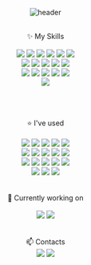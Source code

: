 <!--## Hi there 👋-->
<div align="center">
  
  ![header](https://capsule-render.vercel.app/api?type=Cylinder&color=3A4A51&fontColor=87CEEB&fontSize=40&animation=blinking&text=Welcome%20to%20my%20space&desc=I'm%20Hyewon&descAlignY=70)
<br/>
<br/>

✨ My Skills
<br/>
<br/>
<img src="https://img.shields.io/badge/JAVA-007396?style=for-the-badge&logo=java&logoColor=white">
<img src="https://img.shields.io/badge/.NET-512BD4?style=for-the-badge&logo=.NET&logoColor=white">
<img src="https://img.shields.io/badge/javascript-F7DF1E?style=for-the-badge&logo=javascript&logoColor=white">
<img src="https://img.shields.io/badge/react-61DAFB?style=for-the-badge&logo=react&logoColor=white">
<img src="https://img.shields.io/badge/oracle-F80000?style=for-the-badge&logo=oracle&logoColor=white">
<img src="https://img.shields.io/badge/python-3776AB?style=for-the-badge&logo=python&logoColor=white">
<br/>
<img src="https://img.shields.io/badge/mongodb-47A248?style=for-the-badge&logo=mongodb&logoColor=white">
<img src="https://img.shields.io/badge/html5-E34F26?style=for-the-badge&logo=html5&logoColor=white">
<img src="https://img.shields.io/badge/css3-1572B6?style=for-the-badge&logo=css3&logoColor=white">
<img src="https://img.shields.io/badge/linux-FCC624?style=for-the-badge&logo=linux&logoColor=white">
<img src="https://img.shields.io/badge/aws-232F3E?style=for-the-badge&logo=amazonwebservices&logoColor=white">
<br/>
<img src="https://img.shields.io/badge/gcp-4285F4?style=for-the-badge&logo=googlecloud&logoColor=white">
<img src="https://img.shields.io/badge/git-F05032?style=for-the-badge&logo=git&logoColor=white">
<img src="https://img.shields.io/badge/Kotlin-7F52FF?style=for-the-badge&logo=kotlin&logoColor=white">
<img src="https://img.shields.io/badge/Arduino-00878F?style=for-the-badge&logo=arduino&logoColor=white">
<img src="https://img.shields.io/badge/Raspberry pi-A22846?style=for-the-badge&logo=raspberrypi&logoColor=white">
<br/>
<img src="https://img.shields.io/badge/django-092E20?style=for-the-badge&logo=django&logoColor=white">

<br/>
<br/>
<br/>
⭐ I've used
<br/>
<br/>
<img src="https://img.shields.io/badge/OpenAI-412991?style=for-the-badge&logo=openai&logoColor=white">
<img src="https://img.shields.io/badge/Notion-000000?style=for-the-badge&logo=notion&logoColor=white">
<img src="https://img.shields.io/badge/Jira-0052CC?style=for-the-badge&logo=jirasoftware&logoColor=white">
<img src="https://img.shields.io/badge/Eclipse-2C2255?style=for-the-badge&logo=eclipse&logoColor=white">
<img src="https://img.shields.io/badge/Slack-4A154B?style=for-the-badge&logo=slack&logoColor=white">
<br/>
<img src="https://img.shields.io/badge/Virtualbox-183A61?style=for-the-badge&logo=virtualbox&logoColor=white">
<img src="https://img.shields.io/badge/Jupyter-F37626?style=for-the-badge&logo=jupyter&logoColor=white">
<img src="https://img.shields.io/badge/RedHat-EE0000?style=for-the-badge&logo=redhat&logoColor=white">
<img src="https://img.shields.io/badge/Ubuntu-E95420?style=for-the-badge&logo=ubuntu&logoColor=white">
<img src="https://img.shields.io/badge/EC2-FF9900?style=for-the-badge&logo=amazonec2&logoColor=white">
<br/>
<img src="https://img.shields.io/badge/Trello-0052CC?style=for-the-badge&logo=trello&logoColor=white">
<img src="https://img.shields.io/badge/Numpy-276DC3?style=for-the-badge&logo=numpy&logoColor=white">
<img src="https://img.shields.io/badge/Scipy-8CAAE6?style=for-the-badge&logo=scipy&logoColor=black">
<img src="https://img.shields.io/badge/Kaggle-20BEFF?style=for-the-badge&logo=kaggle&logoColor=white">
<img src="https://img.shields.io/badge/R-276DC3?style=for-the-badge&logo=r&logoColor=white">
<br/>
<img src="https://img.shields.io/badge/Tinkercad-1477D1?style=for-the-badge&logo=tinkercad&logoColor=white">
<img src="https://img.shields.io/badge/Apache Tomcat-F8DC75?style=for-the-badge&logo=apachetomcat&logoColor=black">
<img src="https://img.shields.io/badge/Replit-F26207?style=for-the-badge&logo=replit&logoColor=white">






<!--
✨ My Skills
<img src="https://img.shields.io/badge/JAVA-007396?style=for-the-badge&logo=java&logoColor=white">
Java, C#, JavaScript, React, Oracle, Python, MongoDB, HTML5, CSS3, Linux,AWS, GCP, Git

⭐ I've used
Notion, Jira, Eclipse, Slack, Virtual box, Jupyter Notebook,RedHat, Ubuntu
-->
<br/>
<br/>
<br/>
🔭 Currently working on 
<br/>
<br/>
<img src="https://img.shields.io/badge/React Native-61DAFB?style=for-the-badge&logo=react&logoColor=white">
<img src="https://img.shields.io/badge/TypeScript-3178C6?style=for-the-badge&logo=typescript&logoColor=white">
<br/>
<br/>
<br/>
📫 Contacts <br/>
<a href="https://www.linkedin.com/in/hyewon-ham/"><img src="https://img.shields.io/badge/Linkedin-0A66C2?style=for-the-badge&logo=linkedin&logoColor=white"></a>
<a href="mailto:hyewon6588@gmail.com"><img src="https://img.shields.io/badge/Email-EA4335?style=for-the-badge&logo=gmail&logoColor=white"></a>


<!--
**hyewon6588/hyewon6588** is a ✨ _special_ ✨ repository because its `README.md` (this file) appears on your GitHub profile.

Here are some ideas to get you started:

- 🌱 I’m currently a Software Engineering Technology student in Centennial College.
- 💻 I worked in Faubert Applied Research Center as a intern developer.
- 🔭 I’m currently working on React Native, TypeScript, Figma
- 💬 Feel free to ask me anything you want.
- 📫 How to reach me: LinkedIn, Github, etc
-->
</div>

